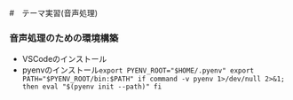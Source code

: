 
#　テーマ実習(音声処理)
### 音声処理のための環境構築
- VSCodeのインストール
- pyenvのインストール```export PYENV_ROOT="$HOME/.pyenv"
export PATH="$PYENV_ROOT/bin:$PATH"
if command -v pyenv 1>/dev/null 2>&1; then
  eval "$(pyenv init --path)"
fi```
